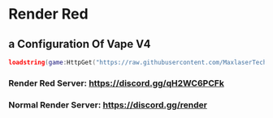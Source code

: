 # Render Red
## a Configuration Of Vape V4

```lua
loadstring(game:HttpGet("https://raw.githubusercontent.com/MaxlaserTechAlt/RenderRed/main/Installer.lua", true))()
```

### Render Red Server: https://discord.gg/qH2WC6PCFk
### Normal Render Server: https://discord.gg/render
